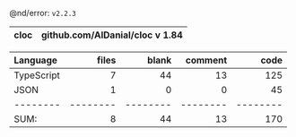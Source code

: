 @nd/error: `v2.2.3`

cloc|github.com/AlDanial/cloc v 1.84
--- | ---

Language|files|blank|comment|code
:-------|-------:|-------:|-------:|-------:
TypeScript|7|44|13|125
JSON|1|0|0|45
--------|--------|--------|--------|--------
SUM:|8|44|13|170
